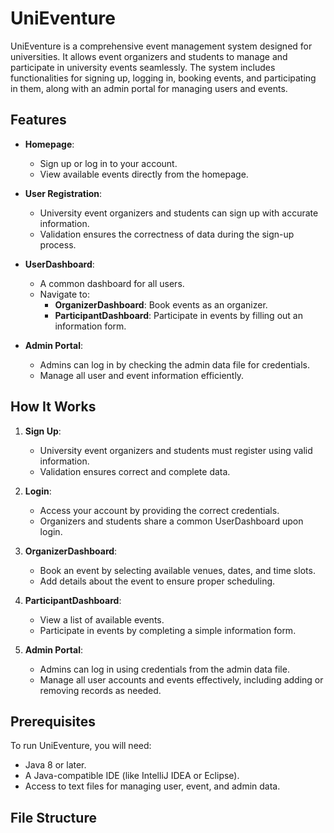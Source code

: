 # UniEventure

UniEventure is a comprehensive event management system designed for universities. It allows event organizers and students to manage and participate in university events seamlessly. The system includes functionalities for signing up, logging in, booking events, and participating in them, along with an admin portal for managing users and events.

## Features

- **Homepage**:
  - Sign up or log in to your account.
  - View available events directly from the homepage.

- **User Registration**:
  - University event organizers and students can sign up with accurate information.
  - Validation ensures the correctness of data during the sign-up process.

- **UserDashboard**:
  - A common dashboard for all users.
  - Navigate to:
    - **OrganizerDashboard**: Book events as an organizer.
    - **ParticipantDashboard**: Participate in events by filling out an information form.

- **Admin Portal**:
  - Admins can log in by checking the admin data file for credentials.
  - Manage all user and event information efficiently.

## How It Works

1. **Sign Up**:
   - University event organizers and students must register using valid information.
   - Validation ensures correct and complete data.

2. **Login**:
   - Access your account by providing the correct credentials.
   - Organizers and students share a common UserDashboard upon login.

3. **OrganizerDashboard**:
   - Book an event by selecting available venues, dates, and time slots.
   - Add details about the event to ensure proper scheduling.

4. **ParticipantDashboard**:
   - View a list of available events.
   - Participate in events by completing a simple information form.

5. **Admin Portal**:
   - Admins can log in using credentials from the admin data file.
   - Manage all user accounts and events effectively, including adding or removing records as needed.

## Prerequisites

To run UniEventure, you will need:

- Java 8 or later.
- A Java-compatible IDE (like IntelliJ IDEA or Eclipse).
- Access to text files for managing user, event, and admin data.

## File Structure

